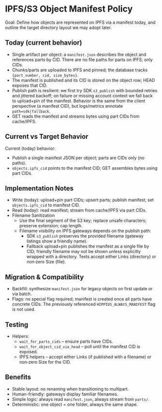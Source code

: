 # IPFS/S3 Object Manifest Policy

Goal:
Define how objects are represented on IPFS via a manifest today, and outline the target directory layout we may adopt later.

## Today (current behavior)

- Single artifact per object: a `manifest.json` describes the object and references parts by CID. There are no file paths for parts on IPFS; only CIDs.
- Chunks/parts are uploaded to IPFS and pinned; the database tracks `{part_number, cid, size_bytes}`.
- The manifest is published and its CID is stored on the object row; HEAD exposes that CID.
- Publish path is resilient: we first try SDK `s3_publish` with bounded retries and jittered backoff; on failure or missing account context we fall back to upload+pin of the manifest. Behavior is the same from the client perspective (a manifest CID), but logs/metrics annotate `path=sdk|fallback`.
- GET reads the manifest and streams bytes using part CIDs from cache/IPFS.

## Current vs Target Behavior

Current (today) behavior:

- Publish a single manifest JSON per object; parts are CIDs only (no paths).
- `objects.ipfs_cid` points to the manifest CID; GET assembles bytes using part CIDs.

## Implementation Notes

- Write (today): upload+pin part CIDs; upsert parts; publish manifest; set `objects.ipfs_cid` to manifest CID.
- Read (today): read manifest; stream from cache/IPFS via part CIDs.
- Filename Sanitization
  - Use the final segment of the S3 key; replace unsafe characters; preserve extension; cap length.
  - Filename visibility on IPFS gateways depends on the publish path:
    - SDK `s3_publish` preserves the provided filename (gateway listings show a friendly name).
    - Fallback upload+pin publishes the manifest as a single file by CID; friendly filename may not be shown unless explicitly wrapped with a directory. Tests accept either Links (directory) or non‑zero Size (file).

## Migration & Compatibility

- Backfill: synthesize `manifest.json` for legacy objects on first update or via batch.
- Flags: no special flag required; manifest is created once all parts have concrete CIDs. The previously referenced `HIPPIUS_ALWAYS_MANIFEST` flag is not used.

## Testing

- Helpers:
  - `wait_for_parts_cids` – ensure parts have CIDs.
  - `wait_for_object_cid_via_head` – poll until the manifest CID is exposed.
  - IPFS helpers – accept either Links (if published with a filename) or non‑zero Size for the CID.

## Benefits

- Stable layout: no renaming when transitioning to multipart.
- Human-friendly: gateways display familiar filenames.
- Simple logic: always read `manifest.json`, always stream from `parts/`.
- Deterministic: one object = one folder, always the same shape.
